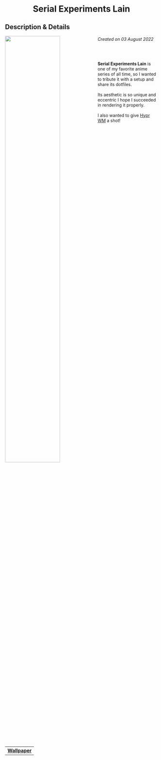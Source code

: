 <h1 align="center"> Serial Experiments Lain</h1>
<h2> Description & Details</h2>  
<img width="60%" align="left" src="https://user-images.githubusercontent.com/61376940/182816884-61e7d3ad-f41f-46bc-b608-3d2c86725994.png">

<h6><i>Created on 03 August 2022</i></h6><br>
<p> 
  <b>Serial Experiments Lain</b> is one of my favorite anime series of all time, so I wanted to tribute it with a setup and share its dotfiles.
  <br><br>
  Its aesthetic is so unique and eccentric I hope I succeeded in rendering it properly.
  <br><br>
  I also wanted to give <a href="https://github.com/hyprwm/Hypr">Hypr WM</a> a shot!
  <br><br>
  
  <table><tr><td>
        <a href="https://github.com/Haruno19/dotfiles/blob/main/Wallpapers/2407.jpg"> <b>Wallpaper</b> </a>
  </td></tr></table>
</p>

